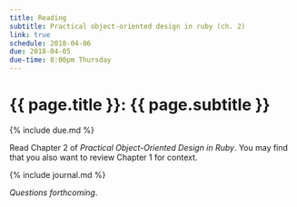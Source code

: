 ```yaml
---
title: Reading
subtitle: Practical object-oriented design in ruby (ch. 2)
link: true
schedule: 2018-04-06
due: 2018-04-05
due-time: 8:00pm Thursday
---
```

# {{ page.title }}: {{ page.subtitle }}

{% include due.md %}

Read Chapter 2 of _Practical Object-Oriented Design in Ruby_.  You may
find that you also want to review Chapter 1 for context.

{% include journal.md %}

_Questions forthcoming_.
